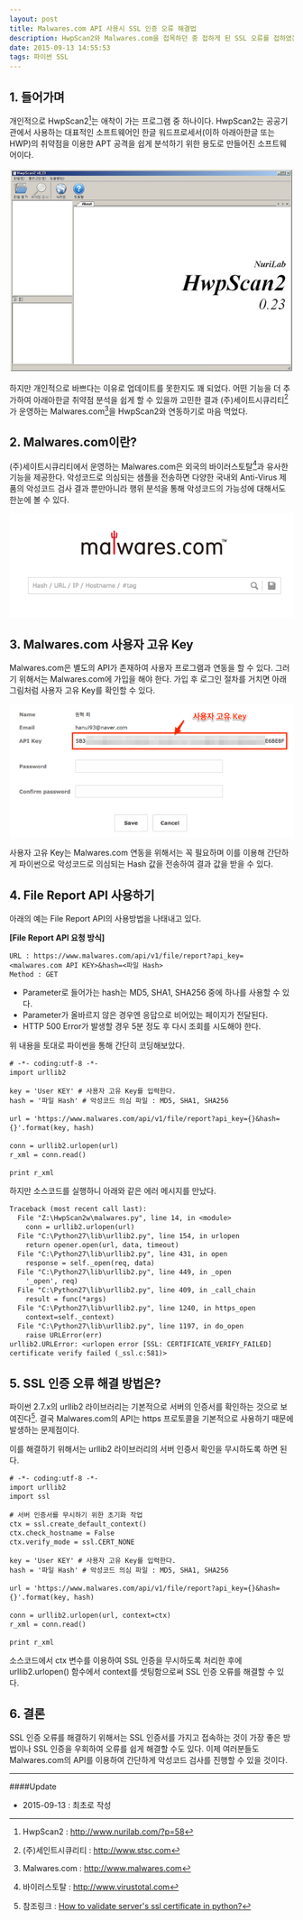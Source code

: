 ```yaml
---
layout: post
title: Malwares.com API 사용시 SSL 인증 오류 해결법
description: HwpScan2와 Malwares.com을 접목하던 중 접하게 된 SSL 오류를 접하였는데, 동일한 유형의 SSL 오류를 해결하기 위한 방법을 소개한다.
date: 2015-09-13 14:55:53  
tags: 파이썬 SSL
---
```

  
## 1. 들어가며

개인적으로 HwpScan2[^1]는 애착이 가는 프로그램 중 하나이다. HwpScan2는 공공기관에서 사용하는 대표적인 소프트웨어인 한글 워드프로세서(이하 아래아한글 또는 HWP)의 취약점을 이용한 APT 공격을 쉽게 분석하기 위한 용도로 만들어진 소프트웨어이다.

![](/images/2015/malwares_api/13686479753_7de7116b18_z.jpg)

하지만 개인적으로 바쁘다는 이유로 업데이트를 못한지도 꽤 되었다. 어떤 기능을 더 추가하여 아래아한글 취약점 분석을 쉽게 할 수 있을까 고민한 결과 (주)세이트시큐리티[^2]가 운영하는 Malwares.com[^3]을 HwpScan2와 연동하기로 마음 먹었다.


## 2. Malwares.com이란?

(주)세이트시큐리티에서 운영하는 Malwares.com은 외국의 바이러스토탈[^4]과 유사한 기능을 제공한다. 악성코드로 의심되는 샘플을 전송하면 다양한 국내외 Anti-Virus 제품의 악성코드 검사 결과 뿐만아니라 행위 분석을 통해 악성코드의 가능성에 대해서도 한눈에 볼 수 있다.

![](/images/2015/malwares_api/malwares_com.png)

## 3. Malwares.com 사용자 고유 Key

Malwares.com은 별도의 API가 존재하여 사용자 프로그램과 연동을 할 수 있다. 그러기 위해서는 Malwares.com에 가입을 해야 한다. 가입 후 로그인 절차를 거치면 아래 그림처럼 사용자 고유 Key를 확인할 수 있다.  

![](/images/2015/malwares_api/malwares_key.png)

사용자 고유 Key는 Malwares.com 연동을 위해서는 꼭 필요하며 이를 이용해 간단하게 파이썬으로 악성코드로 의심되는 Hash 값을 전송하여 결과 값을 받을 수 있다. 

## 4. File Report API 사용하기

아래의 예는 File Report API의 사용방법을 나태내고 있다.

**[File Report API 요청 방식]**

```
URL : https://www.malwares.com/api/v1/file/report?api_key=<malwares.com API KEY>&hash=<파일 Hash>
Method : GET
```

* Parameter로 들어가는 hash는 MD5, SHA1, SHA256 중에 하나를 사용할 수 있다.
* Parameter가 올바르지 않은 경우엔 응답으로 비어있는 페이지가 전달된다.
* HTTP 500 Error가 발생할 경우 5분 정도 후 다시 조회를 시도해야 한다.

위 내용을 토대로 파이썬을 통해 간단히 코딩해보았다.

```
# -*- coding:utf-8 -*-
import urllib2

key = 'User KEY' # 사용자 고유 Key를 입력한다. 
hash = '파일 Hash' # 악성코드 의심 파일 : MD5, SHA1, SHA256

url = 'https://www.malwares.com/api/v1/file/report?api_key={}&hash={}'.format(key, hash)

conn = urllib2.urlopen(url)
r_xml = conn.read()

print r_xml
```

하지만 소스코드를 실행하니 아래와 같은 에러 메시지를 만났다.

```
Traceback (most recent call last):
  File "Z:\HwpScan2w\malwares.py", line 14, in <module>
    conn = urllib2.urlopen(url)
  File "C:\Python27\lib\urllib2.py", line 154, in urlopen
    return opener.open(url, data, timeout)
  File "C:\Python27\lib\urllib2.py", line 431, in open
    response = self._open(req, data)
  File "C:\Python27\lib\urllib2.py", line 449, in _open
    '_open', req)
  File "C:\Python27\lib\urllib2.py", line 409, in _call_chain
    result = func(*args)
  File "C:\Python27\lib\urllib2.py", line 1240, in https_open
    context=self._context)
  File "C:\Python27\lib\urllib2.py", line 1197, in do_open
    raise URLError(err)
urllib2.URLError: <urlopen error [SSL: CERTIFICATE_VERIFY_FAILED] certificate verify failed (_ssl.c:581)>
``` 

## 5. SSL 인증 오류 해결 방법은?

파이썬 2.7.x의 urllib2 라이브러리는 기본적으로 서버의 인증서를 확인하는 것으로 보여진다[^5]. 결국 Malwares.com의 API는 https 프로토콜을 기본적으로 사용하기 때문에 발생하는 문제점이다.

이를 해결하기 위해서는 urllib2 라이브러리의 서버 인증서 확인을 무시하도록 하면 된다.

```
# -*- coding:utf-8 -*-
import urllib2
import ssl
 
# 서버 인증서를 무시하기 위한 초기화 작업
ctx = ssl.create_default_context()
ctx.check_hostname = False
ctx.verify_mode = ssl.CERT_NONE

key = 'User KEY' # 사용자 고유 Key를 입력한다. 
hash = '파일 Hash' # 악성코드 의심 파일 : MD5, SHA1, SHA256

url = 'https://www.malwares.com/api/v1/file/report?api_key={}&hash={}'.format(key, hash)

conn = urllib2.urlopen(url, context=ctx)
r_xml = conn.read()

print r_xml
```

소스코드에서 ctx 변수를 이용하여 SSL 인증을 무시하도록 처리한 후에 urllib2.urlopen() 함수에서 context를 셋팅함으로써 SSL 인증 오류를 해결할 수 있다.

## 6. 결론

SSL 인증 오류를 해결하기 위해서는 SSL 인증서를 가지고 접속하는 것이 가장 좋은 방법이나 SSL 인증을 우회하여 오류를 쉽게 해결할 수도 있다. 이제 여러분들도 Malwares.com의 API를 이용하여 간단하게 악성코드 검사를 진행할 수 있을 것이다.  

***

####Update

- 2015-09-13 : 최초로 작성


[^1]: HwpScan2 : http://www.nurilab.com/?p=58
[^2]: (주)세인트시큐리티 : http://www.stsc.com
[^3]: Malwares.com : http://www.malwares.com
[^4]: 바이러스토탈 : http://www.virustotal.com
[^5]: 참조링크 : [How to validate server's ssl certificate in python?](http://stackoverflow.com/questions/19268548/python-ignore-certicate-validation-urllib2)
